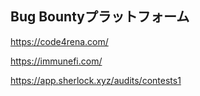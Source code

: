 ## Bug Bountyプラットフォーム


https://code4rena.com/


https://immunefi.com/


https://app.sherlock.xyz/audits/contests1

